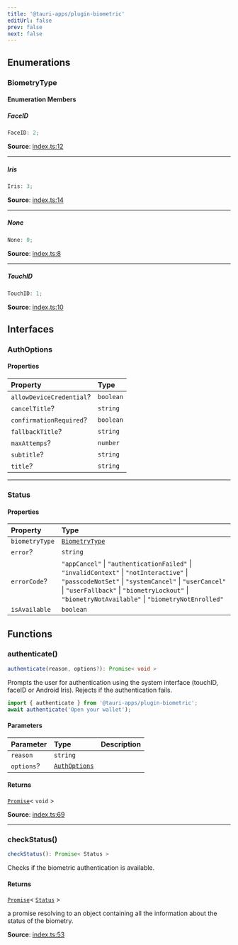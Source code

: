 ```yaml
---
title: '@tauri-apps/plugin-biometric'
editUrl: false
prev: false
next: false
---
```


## Enumerations

### BiometryType

#### Enumeration Members

##### FaceID

```ts
FaceID: 2;
```

**Source**: [index.ts:12](https://github.com/tauri-apps/plugins-workspace/blob/v2/plugins/biometric/guest-js/index.ts#L12)

---

##### Iris

```ts
Iris: 3;
```

**Source**: [index.ts:14](https://github.com/tauri-apps/plugins-workspace/blob/v2/plugins/biometric/guest-js/index.ts#L14)

---

##### None

```ts
None: 0;
```

**Source**: [index.ts:8](https://github.com/tauri-apps/plugins-workspace/blob/v2/plugins/biometric/guest-js/index.ts#L8)

---

##### TouchID

```ts
TouchID: 1;
```

**Source**: [index.ts:10](https://github.com/tauri-apps/plugins-workspace/blob/v2/plugins/biometric/guest-js/index.ts#L10)

## Interfaces

### AuthOptions

#### Properties

| Property                                                                                 | Type      |
| :--------------------------------------------------------------------------------------- | :-------- |
| <a id="allowdevicecredential" name="allowdevicecredential"></a> `allowDeviceCredential`? | `boolean` |
| <a id="canceltitle" name="canceltitle"></a> `cancelTitle`?                               | `string`  |
| <a id="confirmationrequired" name="confirmationrequired"></a> `confirmationRequired`?    | `boolean` |
| <a id="fallbacktitle" name="fallbacktitle"></a> `fallbackTitle`?                         | `string`  |
| <a id="maxattemps" name="maxattemps"></a> `maxAttemps`?                                  | `number`  |
| <a id="subtitle" name="subtitle"></a> `subtitle`?                                        | `string`  |
| <a id="title" name="title"></a> `title`?                                                 | `string`  |

---

### Status

#### Properties

| Property                                                     | Type                                                                                                                                                                                                                                                |
| :----------------------------------------------------------- | :-------------------------------------------------------------------------------------------------------------------------------------------------------------------------------------------------------------------------------------------------- |
| <a id="biometrytype" name="biometrytype"></a> `biometryType` | [`BiometryType`](/references/javascript/biometric/#biometrytype)                                                                                                                                                                                    |
| <a id="error" name="error"></a> `error`?                     | `string`                                                                                                                                                                                                                                            |
| <a id="errorcode" name="errorcode"></a> `errorCode`?         | `"appCancel"` \| `"authenticationFailed"` \| `"invalidContext"` \| `"notInteractive"` \| `"passcodeNotSet"` \| `"systemCancel"` \| `"userCancel"` \| `"userFallback"` \| `"biometryLockout"` \| `"biometryNotAvailable"` \| `"biometryNotEnrolled"` |
| <a id="isavailable" name="isavailable"></a> `isAvailable`    | `boolean`                                                                                                                                                                                                                                           |

## Functions

### authenticate()

```ts
authenticate(reason, options?): Promise< void >
```

Prompts the user for authentication using the system interface (touchID, faceID or Android Iris).
Rejects if the authentication fails.

```javascript
import { authenticate } from '@tauri-apps/plugin-biometric';
await authenticate('Open your wallet');
```

#### Parameters

| Parameter  | Type                                                           | Description |
| :--------- | :------------------------------------------------------------- | :---------- |
| `reason`   | `string`                                                       |             |
| `options`? | [`AuthOptions`](/references/javascript/biometric/#authoptions) |             |

#### Returns

[`Promise`](https://developer.mozilla.org/docs/Web/JavaScript/Reference/Global_Objects/Promise)\< `void` \>

**Source**: [index.ts:69](https://github.com/tauri-apps/plugins-workspace/blob/v2/plugins/biometric/guest-js/index.ts#L69)

---

### checkStatus()

```ts
checkStatus(): Promise< Status >
```

Checks if the biometric authentication is available.

#### Returns

[`Promise`](https://developer.mozilla.org/docs/Web/JavaScript/Reference/Global_Objects/Promise)\< [`Status`](/references/javascript/biometric/#status) \>

a promise resolving to an object containing all the information about the status of the biometry.

**Source**: [index.ts:53](https://github.com/tauri-apps/plugins-workspace/blob/v2/plugins/biometric/guest-js/index.ts#L53)
